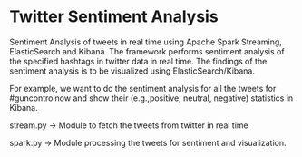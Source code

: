 # Twitter Sentiment Analysis

Sentiment Analysis of tweets in real time using Apache Spark Streaming, ElasticSearch and Kibana. The framework performs sentiment analysis of the specified hashtags in twitter data in real time. The findings of the sentiment analysis is to be visualized using ElasticSearch/Kibana.

For example, we want to do the sentiment analysis for all the tweets for #guncontrolnow and show their (e.g.,positive, neutral, negative) statistics in Kibana.

stream.py -> Module to fetch the tweets from twitter in real time

spark.py  -> Module processing the tweets for sentiment and visualization.
